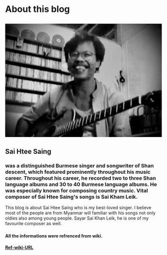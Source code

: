 # About this blog

## ![](.gitbook/assets/img_4749.jpg) 

## Sai Htee Saing

### was a distinguished Burmese singer and songwriter of Shan descent, which featured prominently throughout his music career. Throughout his career, he recorded two to three Shan language albums and 30 to 40 Burmese language albums. He was especially known for composing country music. Vital composer of Sai Htee Saing's songs is Sai Kham Leik.



This blog is about Sai Htee Saing who is my best-loved singer. I believe most of the people are from Myanmar will familiar with his songs not only oldies also among young people. Sayar Sai Khan Leik, he is one of my favourite composer as well.

### 

#### All the informations were refrenced from wiki.

#### [Ref-wiki-URL](https://my.wikipedia.org/wiki/%E1%80%85%E1%80%AD%E1%80%AF%E1%80%84%E1%80%BA%E1%80%B8%E1%80%91%E1%80%AE%E1%80%B8%E1%80%86%E1%80%AD%E1%80%AF%E1%80%84%E1%80%BA?fbclid=IwAR0xYYC1YT9rUu-ipAbS3Wlymtv3C1YZp-GizgNUTQJcIv-P67QSkKZOl08)

